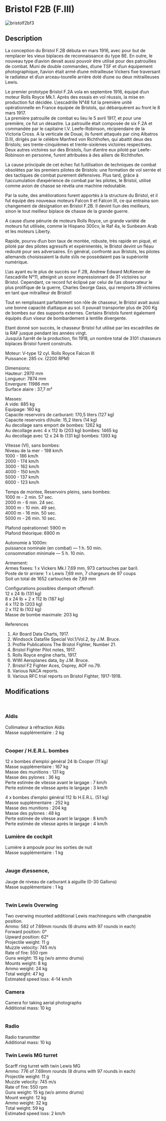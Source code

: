 # Bristol F2B (F.III)  
  
![bristolf2bf3](../images/bristolf2bf3.png)  
  
## Description  
  
La conception du Bristol F.2B débuta en mars 1916, avec pour but de remplacer les vieux biplaces de reconnaissance du type BE. En outre, le nouveau type d\avion devait aussi pouvoir être utilisé pour des patrouilles de combat. Muni de double commandes, d\une TSF et d\un équipement photographique, l\avion était armé d\une mitrailleuse Vickers fixe traversant le radiateur et d\un arceau-tourelle arrière doté d\une ou deux mitrailleuses Lewis.  
  
Le premier prototype Bristol F.2A vola en septembre 1916, équipé d\un moteur Rolls Royce Mk.1. Après des essais en vol réussis, la mise en production fut décidée. L\escadrille N°48 fut la première unité opérationnelle en France équipée de Bristols, qui débarquèrent au front le 8 mars 1917.  
La première patrouille de combat eu lieu le 5 avril 1917, et pour une première, ce fut un désastre. La patrouille était composée de six F.2A et commandée par le capitaine I.V. Leefe-Robinson, récipiendaire de la Victoria Cross. A la verticale de Douai, ils furent attaqués par cinq Albatros D.III, dirigés par le célèbre Manfred von Richthofen, qui abattit deux des Bristols; ses trente-cinquièmes et trente-sixièmes victoires respectives. Deux autres victoires sur des Bristols, l\un d\entre eux piloté par Leefe-Robinson en personne, furent attribuées à des ailiers de Richthofen.  
  
La cause principale de cet échec fut l\utilisation de techniques de combat obsolètes par les premiers pilotes de Bristols: une formation de vol serrée et des tactiques de combat purement défensives. Plus tard, grâce à l\accumulation d\expérience de combat par les pilotes, le Bristol, utilisé comme avion de chasse se révéla une machine redoutable.  
  
Par la suite, des améliorations furent apportés à la structure du Bristol, et il fut équipé des nouveaux moteurs Falcon II et Falcon III, ce qui entraina son changement de désignation en Bristol F.2B. Il devint l\un des meilleurs, sinon le tout meilleur biplace de chasse de la grande guerre.  
  
A cause d\une pénurie de moteurs Rolls Royce, un grande variété de moteurs fut utilisée, comme le Hispano 300cv, le Raf 4a, le Sunbeam Arab et les moteurs Liberty.  
  
Rapide, pourvu d\un bon taux de montée, robuste, très rapide en piqué, et piloté par des pilotes agressifs et expérimentés, le Bristol devint un fléau redouté pour ses adversaires. En général, confronté aux Bristols, les pilotes allemands choisissaient la duite s\ils ne possédaient pas la supériorité numérique.  
  
L\as ayant eu le plus de succès sur F.2B, Andrew Edward McKeever de l\escadrille N°11, atteignit un score impressionnant de 31 victoires sur Bristol. Cependant, ce record fut éclipsé par celui de l\as observateur le plus prolifique de la guerre, Charles George Gass, qui remporta 39 victoires en tant que mitrailleur de Bristol!  
  
Tout en remplissant parfaitement son rôle de chasseur, le Bristol avait aussi une bonne capacité d\attaque au sol. Il pouvait transporter plus de 200 Kg de bombes sur des supports externes. Certains Bristols furent également équipés d\un viseur de bombardement à lentille divergente.  
  
Etant donné son succès, le chasseur Bristol fut utilisé par les escadrilles de la RAF jusque pendant les années vingt.  
Jusqu\à l\arrêt de la production, fin 1918, un nombre total de 3101 chasseurs biplaces Bristol furent construits.  
  
  
Moteur: V-type 12 cyl. Rolls Royce Falcon III  
Puissance: 285 cv. (2200 RPM)  
  
Dimensions:  
Hauteur: 2970 mm  
Longueur: 7874 mm  
Envergure: 11986 mm  
Surface alaire : 37,7 m²  
  
Masses:  
A vide: 885 kg  
Equipage: 160 kg  
Capacite reservoirs de carburant: 170,5 liters (127 kg)  
Capacite reservoirs d\huile: 15,2 liters (14 kg)  
Au decollage sans emport de bombes: 1262 kg  
Au decollage avec 4 x 112 lb (203 kg) bombes: 1465 kg  
Au decollage avec 12 x 24 lb (131 kg) bombes: 1393 kg  
  
Vitesse (VI), sans bombes:  
Niveau de la mer - 198 km/h  
1000 - 186 km/h  
2000 - 174 km/h  
3000 - 162 km/h  
4000 - 150 km/h  
5000 - 137 km/h  
6000 - 123 km/h  
  
Temps de montee, Reservoirs pleins, sans bombes:  
1000 m -  2 min. 57 sec.  
2000 m -  6 min. 24 sec.  
3000 m - 10 min. 49 sec.  
4000 m - 16 min. 50 sec.  
5000 m - 26 min. 10 sec.  
  
Plafond opérationnel: 5900 m  
Plafond théorique: 6900 m  
  
Autonomie à 1000m:  
puissance nominale (en combat) — 1 h. 50 min.  
consommation minimale — 5 h. 10 min.  
  
Armement:  
Armes fixees: 1 x Vickers Mk.I 7,69 mm, 973 cartouches par baril.  
Poste de tir arriere: 1 x Lewis 7,69 mm, 7 chargeurs de 97 coups  
Soit un total de 1652 cartouches de 7,69 mm  
  
Configurations possibles d\emport offensif:  
12 x 24 lb (131 kg)  
8 x 24 lb + 2 x 112 lb (187 kg)  
4 x 112 lb (203 kg)  
2 x 112 lb (102 kg)  
Masse de bombe maximale: 203 kg  
  
References  
1) Air Board Data Charts, 1917.  
2) Windsock Datafile Special Vol.1/Vol.2, by J.M. Bruce.  
3) Profile Publications The Bristol Fighter, Number 21.  
4) Bristol Fighter Pilot notes, 1917.  
5) Rolls Royce engine charts, 1917.  
6) WWI Aeroplanes data, by J.M. Bruce.  
7) Bristol F2 Fighter Aces, Osprey, AOF no.79.  
8) Various NACA reports.  
9) Various RFC trial reports on Bristol Fighter, 1917-1918.  
  
## Modifications  
  ﻿
  
### Aldis  
  
Collimateur à réfraction Aldis  
Masse supplémentaire : 2 kg  
  ﻿
  
### Cooper / H.E.R.L. bombes  
  
12 x bombes d’emploi général 24 lb Cooper (11 kg)  
Masse supplémentaire : 167 kg  
Masse des munitions : 131 kg  
Masse des pylones : 36 kg  
Perte estimée de vitesse avant le largage : 7 km/h  
Perte estimée de vitesse après le largage : 3 km/h  
  
4 x bombes d’emploi général 112 lb H.E.R.L. (51 kg)  
Masse supplémentaire : 252 kg  
Masse des munitions : 204 kg  
Masse des pylones : 48 kg  
Perte estimée de vitesse avant le largage : 8 km/h  
Perte estimée de vitesse après le largage : 4 km/h  ﻿
  
### Lumière de cockpit  
  
Lumière à ampoule pour les sorties de nuit  
Masse supplémentaire : 1 kg  
  ﻿
  
### Jauge d\essence,  
  
Jauge de niveau de carburant à aiguille (0-30 Gallons)  
Masse supplémentaire : 1 kg  
  ﻿
  
### Twin Lewis Overwing  
  
Two overwing mounted additional Lewis machineguns with changeable position.  
Ammo: 582 of 7.69mm rounds (6 drums with 97 rounds in each)  
Forward position: 0°  
Upward position: 62°  
Projectile weight: 11 g  
Muzzle velocity: 745 m/s  
Rate of fire: 550 rpm  
Guns weight: 15 kg (w/o ammo drums)  
Mounts weight: 8 kg  
Ammo weight: 24 kg  
Total weight: 47 kg  
Estimated speed loss: 4-14 km/h  ﻿
  
### Camera  
  
Camera for taking aerial photographs  
Additional mass: 10 kg  
  ﻿
  
### Radio  
  
Radio transmitter  
Additional mass: 10 kg  ﻿
  
### Twin Lewis MG turret  
  
Scarff ring turret with twin Lewis MG  
Ammo: 776 of 7.69mm rounds (8 drums with 97 rounds in each)  
Projectile weight: 11 g  
Muzzle velocity: 745 m/s  
Rate of fire: 550 rpm  
Guns weight: 15 kg (w/o ammo drums)  
Mount weight: 12 kg  
Ammo weight: 32 kg  
Total weight: 59 kg  
Estimated speed loss: 2 km/h  